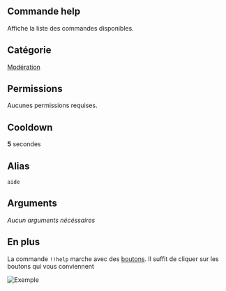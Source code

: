 ## Commande help
Affiche la liste des commandes disponibles.

## Catégorie
[Modération](../categories/aide.md)

## Permissions
Aucunes permissions requises.

## Cooldown
**5** secondes

## Alias
`aide`

## Arguments
*Aucun arguments nécéssaires*

## En plus
La commande `!!help` marche avec des [boutons](../others/boutons.md).
Il suffit de cliquer sur les boutons qui vous conviennent

![Exemple](https://media.discordapp.net/attachments/976356791451529236/977571337138765854/unknown.png)